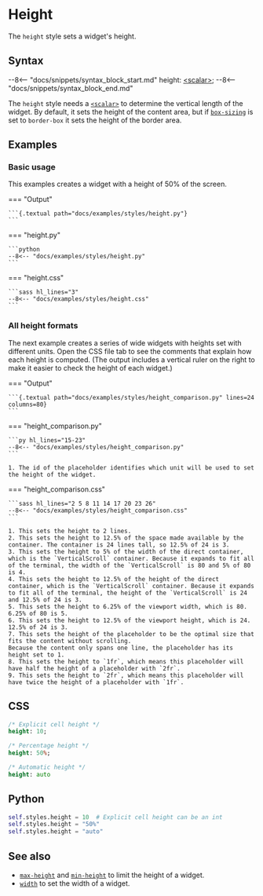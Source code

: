 # Height

The `height` style sets a widget's height.

## Syntax

--8<-- "docs/snippets/syntax_block_start.md"
height: <a href="../../css_types/scalar">&lt;scalar&gt;</a>;
--8<-- "docs/snippets/syntax_block_end.md"

The `height` style needs a [`<scalar>`](../../css_types/scalar) to determine the vertical length of the widget.
By default, it sets the height of the content area, but if [`box-sizing`](./box_sizing) is set to `border-box` it sets the height of the border area.

## Examples

### Basic usage

This examples creates a widget with a height of 50% of the screen.

=== "Output"

    ```{.textual path="docs/examples/styles/height.py"}
    ```

=== "height.py"

    ```python
    --8<-- "docs/examples/styles/height.py"
    ```

=== "height.css"

    ```sass hl_lines="3"
    --8<-- "docs/examples/styles/height.css"
    ```

### All height formats

The next example creates a series of wide widgets with heights set with different units.
Open the CSS file tab to see the comments that explain how each height is computed.
(The output includes a vertical ruler on the right to make it easier to check the height of each widget.)

=== "Output"

    ```{.textual path="docs/examples/styles/height_comparison.py" lines=24 columns=80}
    ```

=== "height_comparison.py"

    ```py hl_lines="15-23"
    --8<-- "docs/examples/styles/height_comparison.py"
    ```

    1. The id of the placeholder identifies which unit will be used to set the height of the widget.

=== "height_comparison.css"

    ```sass hl_lines="2 5 8 11 14 17 20 23 26"
    --8<-- "docs/examples/styles/height_comparison.css"
    ```

    1. This sets the height to 2 lines.
    2. This sets the height to 12.5% of the space made available by the container. The container is 24 lines tall, so 12.5% of 24 is 3.
    3. This sets the height to 5% of the width of the direct container, which is the `VerticalScroll` container. Because it expands to fit all of the terminal, the width of the `VerticalScroll` is 80 and 5% of 80 is 4.
    4. This sets the height to 12.5% of the height of the direct container, which is the `VerticalScroll` container. Because it expands to fit all of the terminal, the height of the `VerticalScroll` is 24 and 12.5% of 24 is 3.
    5. This sets the height to 6.25% of the viewport width, which is 80. 6.25% of 80 is 5.
    6. This sets the height to 12.5% of the viewport height, which is 24. 12.5% of 24 is 3.
    7. This sets the height of the placeholder to be the optimal size that fits the content without scrolling.
    Because the content only spans one line, the placeholder has its height set to 1.
    8. This sets the height to `1fr`, which means this placeholder will have half the height of a placeholder with `2fr`.
    9. This sets the height to `2fr`, which means this placeholder will have twice the height of a placeholder with `1fr`.


## CSS

```sass
/* Explicit cell height */
height: 10;

/* Percentage height */
height: 50%;

/* Automatic height */
height: auto
```

## Python

```python
self.styles.height = 10  # Explicit cell height can be an int
self.styles.height = "50%"
self.styles.height = "auto"
```

## See also

 - [`max-height`](./max_height.md) and [`min-height`](./min_height.md) to limit the height of a widget.
 - [`width`](./width.md) to set the width of a widget.

